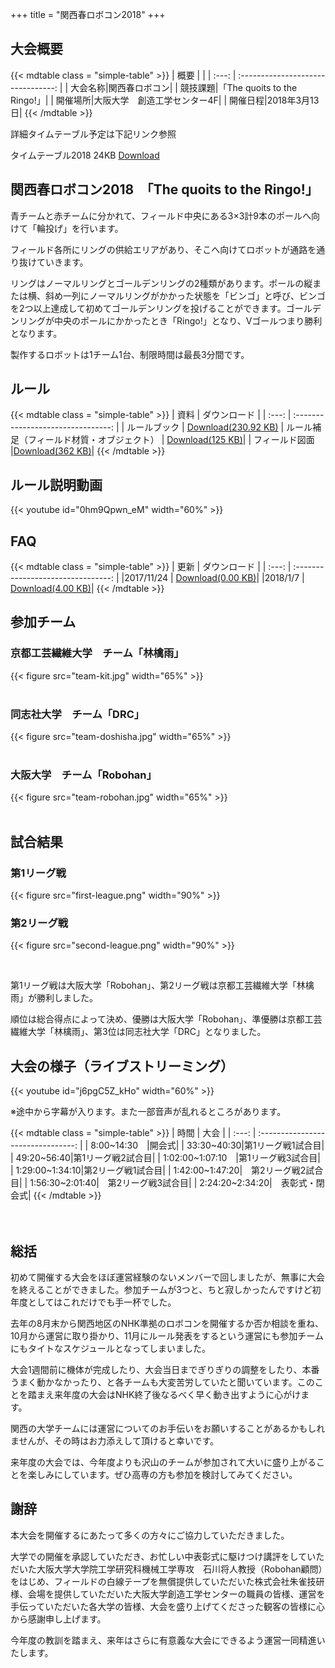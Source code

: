 +++
title = "関西春ロボコン2018"
+++


## 大会概要
{{< mdtable class = "simple-table" >}}
| 概要 |  |
| :---: | :--------------------------------: |
| 大会名称|関西春ロボコン|
| 競技課題|「The quoits to the Ringo!」|
| 開催場所|大阪大学　創造工学センター4F|
| 開催日程|2018年3月13日|
{{< /mdtable >}}

詳細タイムテーブル予定は下記リンク参照

タイムテーブル2018 24KB
[Download](https://drive.google.com/file/d/1d2snCf2-Pe3c_ghdphV1ywBC7gGPJp7X/view?usp=sharing)


## 関西春ロボコン2018　「The quoits to the Ringo!」

青チームと赤チームに分かれて、フィールド中央にある3×3計9本のポールへ向けて「輪投げ」を行います。

フィールド各所にリングの供給エリアがあり、そこへ向けてロボットが通路を通り抜けていきます。

リングはノーマルリングとゴールデンリングの2種類があります。ポールの縦または横、斜め一列にノーマルリングがかかった状態を「ビンゴ」と呼び、ビンゴを2つ以上達成して初めてゴールデンリングを投げることができます。ゴールデンリングが中央のポールにかかったとき「Ringo!」となり、Vゴールつまり勝利となります。

製作するロボットは1チーム1台、制限時間は最長3分間です。


## ルール
{{< mdtable class = "simple-table" >}}
| 資料 | ダウンロード |
| :---: | :--------------------------------: |
| ルールブック | [Download(230.92 KB)](https://drive.google.com/open?id=0ByKgeNt04rIObDhfS3VQeGNGNVk)
| ルール補足（フィールド材質・オブジェクト） | [Download(125 KB)](https://drive.google.com/open?id=0ByKgeNt04rIOOXBmRk14LWR4U2s)|
| フィールド図面  |[Download(362 KB)](https://drive.google.com/open?id=0ByKgeNt04rIOZDVkRkR1SzJJTW8)|
{{< /mdtable >}}

## ルール説明動画

{{< youtube id="0hm9Qpwn_eM"  width="60%" >}}

## FAQ
{{< mdtable class = "simple-table" >}}
| 更新 | ダウンロード |
| :---: | :--------------------------------: |
|2017/11/24 | [Download(0.00 KB)](https://drive.google.com/open?id=1k4ASBXjNWO71TDa4z0WdVtsul5Tj_zFs)|
|2018/1/7  |  [Download(4.00 KB)](https://drive.google.com/open?id=1AgPT1Z7LnfLqTNgUBc_FD4i15BOboQIf)|
{{< /mdtable >}}

## 参加チーム

### 京都工芸繊維大学　チーム「林檎雨」

{{< figure src="team-kit.jpg" width="65%" >}}
<br>
<br>

### 同志社大学　チーム「DRC」

{{< figure src="team-doshisha.jpg" width="65%" >}}
<br>
<br>

### 大阪大学　チーム「Robohan」

{{< figure src="team-robohan.jpg" width="65%" >}}
<br>
<br>

## 試合結果

### 第1リーグ戦

 {{< figure src="first-league.png" width="90%" >}}

### 第2リーグ戦

 {{< figure src="second-league.png" width="90%" >}}

<br>

第1リーグ戦は大阪大学「Robohan」、第2リーグ戦は京都工芸繊維大学「林檎雨」が勝利しました。

順位は総合得点によって決め、優勝は大阪大学「Robohan」、準優勝は京都工芸繊維大学「林檎雨」、第3位は同志社大学「DRC」となりました。

## 大会の様子（ライブストリーミング）

{{< youtube id="j6pgC5Z_kHo"  width="60%" >}}


※途中から字幕が入ります。また一部音声が乱れるところがあります。

{{< mdtable class = "simple-table" >}}
| 時間  |         大会         |
| :---: | :--------------------------------: |
| 8:00~14:30　|開会式|
| 33:30~40:30|第1リーグ戦1試合目|
| 49:20~56:40|第1リーグ戦2試合目|
| 1:02:00~1:07:10　|第1リーグ戦3試合目|
| 1:29:00~1:34:10|第2リーグ戦1試合目|
| 1:42:00~1:47:20|　第2リーグ戦2試合目|
| 1:56:30~2:01:40|　第2リーグ戦3試合目|
| 2:24:20~2:34:20|　表彰式・閉会式|
{{< /mdtable >}}

　
## 総括

初めて開催する大会をほぼ運営経験のないメンバーで回しましたが、無事に大会を終えることができました。参加チームが3つと、ちと寂しかったんですけど初年度としてはこれだけでも手一杯でした。

去年の8月末から関西地区のNHK準拠のロボコンを開催するか否か相談を重ね、10月から運営に取り掛かり、11月にルール発表をするという運営にも参加チームにもタイトなスケジュールとなってしまいました。

大会1週間前に機体が完成したり、大会当日までぎりぎりの調整をしたり、本番うまく動かなかったり、と各チームも大変苦労していたと聞いています。このことを踏まえ来年度の大会はNHK終了後なるべく早く動き出すように心がけます。

関西の大学チームには運営についてのお手伝いをお願いすることがあるかもしれませんが、その時はお力添えして頂けると幸いです。

来年度の大会では、今年度よりも沢山のチームが参加されて大いに盛り上がることを楽しみにしています。ぜひ高専の方も参加を検討してみてください。


## 謝辞

本大会を開催するにあたって多くの方々にご協力していただきました。

大学での開催を承認していただき、お忙しい中表彰式に駆けつけ講評をしていただいた大阪大学大学院工学研究科機械工学専攻　石川将人教授（Robohan顧問）をはじめ、フィールドの白線テープを無償提供していただいた株式会社朱雀技研様、会場を提供していただいた大阪大学創造工学センターの職員の皆様、運営を手伝っていただいた各大学の皆様、大会を盛り上げてくださった観客の皆様に心から感謝申し上げます。

今年度の教訓を踏まえ、来年はさらに有意義な大会にできるよう運営一同精進いたします。

 
